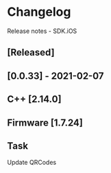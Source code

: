 # Changelog
Release notes - SDK.iOS

## [Released]

## [0.0.33] - 2021-02-07
## C++ [2.14.0]
## Firmware [1.7.24]


## Task
Update QRCodes
